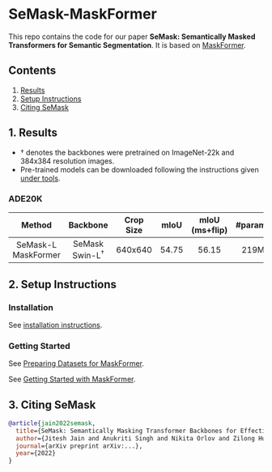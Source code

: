 # SeMask-MaskFormer

This repo contains the code for our paper **SeMask: Semantically Masked Transformers for Semantic Segmentation**. It is based on [MaskFormer](https://github.com/facebookresearch/MaskFormer).

## Contents
1. [Results](#1-results)
2. [Setup Instructions](#2-setup-instructions)
3. [Citing SeMask](#3-citing-semask)

## 1. Results

- &dagger; denotes the backbones were pretrained on ImageNet-22k and 384x384 resolution images.
- Pre-trained models can be downloaded following the instructions given [under tools](tools/README.md).

### ADE20K

| Method | Backbone | Crop Size | mIoU | mIoU (ms+flip) | #params | config | Checkpoint |
|   :---:| :---:    | :---:     | :---:| :---:          | :---:   | :---:  |    :---:   |
| SeMask-L MaskFormer | SeMask Swin-L<sup>&dagger;</sup> | 640x640 | 54.75  | 56.15 | 219M | [config](configs/ade20k-150/semask_swin/maskformer_semask_swin_large_IN21k_384_bs16_160k_res640.yaml) | TBD |

## 2. Setup Instructions

### Installation

See [installation instructions](INSTALL.md).

### Getting Started

See [Preparing Datasets for MaskFormer](datasets/README.md).

See [Getting Started with MaskFormer](GETTING_STARTED.md).

## 3. Citing SeMask

```BibTeX
@article{jain2022semask,
  title={SeMask: Semantically Masking Transformer Backbones for Effective Semantic Segmentation},
  author={Jitesh Jain and Anukriti Singh and Nikita Orlov and Zilong Huang and Jiachen Li and Steven Walton and Humphrey Shi},
  journal={arXiv preprint arXiv:...},
  year={2022}
}
```
